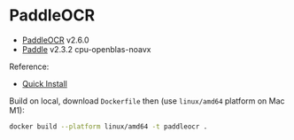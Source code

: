 # PaddleOCR

- [PaddleOCR](https://github.com/PaddlePaddle/PaddleOCR) v2.6.0
- [Paddle](https://github.com/PaddlePaddle/Paddle) v2.3.2 cpu-openblas-noavx

Reference:

- [Quick Install](https://www.paddlepaddle.org.cn/install/quick?docurl=/documentation/docs/zh/install/compile/linux-compile.html)


Build on local, download `Dockerfile` then (use `linux/amd64` platform on Mac M1):

```sh
docker build --platform linux/amd64 -t paddleocr .
```

